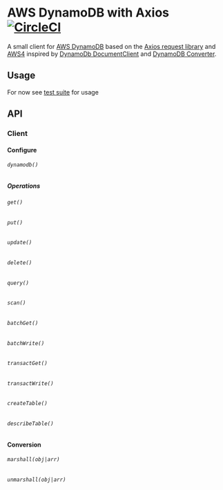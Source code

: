 # AWS DynamoDB with Axios [![CircleCI](https://circleci.com/gh/possibilities/aws-dynamodb-axios.svg?style=svg)](https://circleci.com/gh/possibilities/aws-dynamodb-axios)

A small client for [AWS DynamoDB](https://aws.amazon.com/dynamodb/) based on the [Axios request library](https://github.com/axios/axios) and [AWS4](https://github.com/mhart/aws4) inspired by [DynamoDb DocumentClient](https://docs.aws.amazon.com/AWSJavaScriptSDK/latest/AWS/DynamoDB/DocumentClient.html) and [DynamoDB Converter](https://docs.aws.amazon.com/AWSJavaScriptSDK/latest/AWS/DynamoDB/Converter.html).

## Usage

For now see [test suite](./__tests__) for usage

## API

### Client

#### Configure

###### `dynamodb()`

##### Operations

###### `get()`

###### `put()`

###### `update()`

###### `delete()`

###### `query()`

###### `scan()`

###### `batchGet()`

###### `batchWrite()`

###### `transactGet()`

###### `transactWrite()`

###### `createTable()`

###### `describeTable()`

#### Conversion

###### `marshall(obj|arr)`

###### `unmarshall(obj|arr)`
